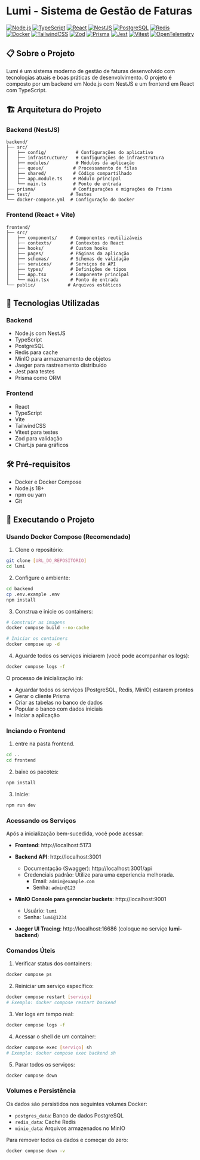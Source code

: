 # Lumi - Sistema de Gestão de Faturas

[![Node.js](https://img.shields.io/badge/Node.js-43853D?style=for-the-badge&logo=node.js&logoColor=white)](https://nodejs.org/)
[![TypeScript](https://img.shields.io/badge/TypeScript-007ACC?style=for-the-badge&logo=typescript&logoColor=white)](https://www.typescriptlang.org/)
[![React](https://img.shields.io/badge/React-20232A?style=for-the-badge&logo=react&logoColor=61DAFB)](https://reactjs.org/)
[![NestJS](https://img.shields.io/badge/NestJS-E0234E?style=for-the-badge&logo=nestjs&logoColor=white)](https://nestjs.com/)
[![PostgreSQL](https://img.shields.io/badge/PostgreSQL-316192?style=for-the-badge&logo=postgresql&logoColor=white)](https://www.postgresql.org/)
[![Redis](https://img.shields.io/badge/Redis-DC382D?style=for-the-badge&logo=redis&logoColor=white)](https://redis.io/)
[![Docker](https://img.shields.io/badge/Docker-2496ED?style=for-the-badge&logo=docker&logoColor=white)](https://www.docker.com/)
[![TailwindCSS](https://img.shields.io/badge/Tailwind_CSS-38B2AC?style=for-the-badge&logo=tailwind-css&logoColor=white)](https://tailwindcss.com/)
[![Zod](https://img.shields.io/badge/Zod-1A365D?style=for-the-badge&logo=zod&logoColor=white)](https://zod.dev/)
[![Prisma](https://img.shields.io/badge/Prisma-2D3748?style=for-the-badge&logo=prisma&logoColor=white)](https://www.prisma.io/)
[![Jest](https://img.shields.io/badge/Jest-C21325?style=for-the-badge&logo=jest&logoColor=white)](https://jestjs.io/)
[![Vitest](https://img.shields.io/badge/Vitest-6E9F18?style=for-the-badge&logo=vitest&logoColor=white)](https://vitest.dev/)
[![OpenTelemetry](https://img.shields.io/badge/OpenTelemetry-000000?style=for-the-badge&logo=opentelemetry&logoColor=white)](https://opentelemetry.io/)

## 📋 Sobre o Projeto

Lumi é um sistema moderno de gestão de faturas desenvolvido com tecnologias atuais e boas práticas de desenvolvimento. O projeto é composto por um backend em Node.js com NestJS e um frontend em React com TypeScript.

## 🏗️ Arquitetura do Projeto

### Backend (NestJS)

```
backend/
├── src/
│   ├── config/           # Configurações do aplicativo
│   ├── infrastructure/   # Configurações de infraestrutura
│   ├── modules/          # Módulos da aplicação
│   ├── queue/           # Processamento de filas
│   ├── shared/          # Código compartilhado
│   ├── app.module.ts    # Módulo principal
│   └── main.ts          # Ponto de entrada
├── prisma/              # Configurações e migrações do Prisma
├── test/               # Testes
└── docker-compose.yml  # Configuração do Docker
```

### Frontend (React + Vite)

```
frontend/
├── src/
│   ├── components/     # Componentes reutilizáveis
│   ├── contexts/       # Contextos do React
│   ├── hooks/          # Custom hooks
│   ├── pages/          # Páginas da aplicação
│   ├── schemas/        # Schemas de validação
│   ├── services/       # Serviços de API
│   ├── types/          # Definições de tipos
│   ├── App.tsx         # Componente principal
│   └── main.tsx        # Ponto de entrada
└── public/            # Arquivos estáticos
```

## 🚀 Tecnologias Utilizadas

### Backend
- Node.js com NestJS
- TypeScript
- PostgreSQL
- Redis para cache
- MinIO para armazenamento de objetos
- Jaeger para rastreamento distribuído
- Jest para testes
- Prisma como ORM

### Frontend
- React
- TypeScript
- Vite
- TailwindCSS
- Vitest para testes
- Zod para validação
- Chart.js para gráficos

## 🛠️ Pré-requisitos

- Docker e Docker Compose
- Node.js 18+
- npm ou yarn
- Git

## 🚀 Executando o Projeto

### Usando Docker Compose (Recomendado)

1. Clone o repositório:
```bash
git clone [URL_DO_REPOSITÓRIO]
cd lumi
```

2. Configure o ambiente:
```bash
cd backend
cp .env.example .env
npm install
```

3. Construa e inicie os containers:
```bash
# Construir as imagens
docker compose build --no-cache

# Iniciar os containers
docker compose up -d
```

4. Aguarde todos os serviços iniciarem (você pode acompanhar os logs):
```bash
docker compose logs -f
```

O processo de inicialização irá:
- Aguardar todos os serviços (PostgreSQL, Redis, MinIO) estarem prontos
- Gerar o cliente Prisma
- Criar as tabelas no banco de dados
- Popular o banco com dados iniciais
- Iniciar a aplicação

### Inciando o Frontend

1. entre na pasta frontend.
```bash
cd ..
cd frontend
```

2. baixe os pacotes:
```bash
npm install
```

3. Inicie:
```bash
npm run dev
```
### Acessando os Serviços

Após a inicialização bem-sucedida, você pode acessar:

- **Frontend**: http://localhost:5173
- **Backend API**: http://localhost:3001
  - Documentação (Swagger): http://localhost:3001/api
  - Credenciais padrão:
  Utilize para uma experiencia melhorada.
    - Email: `admin@example.com`
    - Senha: `admin@123`

- **MinIO Console para gerenciar buckets**: http://localhost:9001
  - Usuário: `lumi`
  - Senha: `lumi@1234`

- **Jaeger UI Tracing**: http://localhost:16686 (coloque no serviço **lumi-backend**)

### Comandos Úteis

1. Verificar status dos containers:
```bash
docker compose ps
```

2. Reiniciar um serviço específico:
```bash
docker compose restart [serviço]
# Exemplo: docker compose restart backend
```

3. Ver logs em tempo real:
```bash
docker compose logs -f
```

4. Acessar o shell de um container:
```bash
docker compose exec [serviço] sh
# Exemplo: docker compose exec backend sh
```

5. Parar todos os serviços:
```bash
docker compose down
```

### Volumes e Persistência

Os dados são persistidos nos seguintes volumes Docker:
- `postgres_data`: Banco de dados PostgreSQL
- `redis_data`: Cache Redis
- `minio_data`: Arquivos armazenados no MinIO

Para remover todos os dados e começar do zero:
```bash
docker compose down -v
```